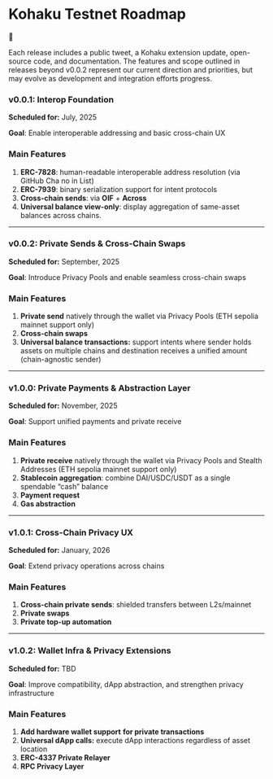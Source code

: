 # Kohaku Testnet Roadmap

<aside>
🚢

Each release includes a public tweet, a Kohaku extension update, open-source code, and documentation. The features and scope outlined in releases beyond v0.0.2 represent our current direction and priorities, but may evolve as development and integration efforts progress.

</aside>

### **v0.0.1: Interop Foundation**

**Scheduled for:** July, 2025

**Goal**: Enable interoperable addressing and basic cross-chain UX

### Main Features

1. **ERC-7828**: human-readable interoperable address resolution (via GitHub Cha no in List)
2. **ERC-7939**: binary serialization support for intent protocols
3. **Cross-chain sends**: via **OIF** + **Across**
4. **Universal balance view-only**: display aggregation of same-asset balances across chains.

---

### **v0.0.2: Private Sends & Cross-Chain Swaps**

**Scheduled for:** September, 2025

**Goal**: Introduce Privacy Pools and enable seamless cross-chain swaps

### Main Features

1. **Private send** natively through the wallet via Privacy Pools (ETH sepolia mainnet support only)
2. **Cross-chain swaps**
3. **Universal balance transactions:** support intents where sender holds assets on multiple chains and destination receives a unified amount (chain-agnostic sender)

---

### **v1.0.0: Private Payments & Abstraction Layer**

**Scheduled for:** November, 2025

**Goal**: Support unified payments and private receive

### Main Features

1. **Private receive** natively through the wallet via Privacy Pools and Stealth Addresses (ETH sepolia mainnet support only)
2. **Stablecoin aggregation**: combine DAI/USDC/USDT as a single spendable “cash” balance
3. **Payment request**
4. **Gas abstraction**

---

### **v1.0.1: Cross-Chain Privacy UX**

**Scheduled for:** January, 2026

**Goal**: Extend privacy operations across chains

### Main Features

1. **Cross-chain private sends**: shielded transfers between L2s/mainnet
2. **Private swaps**
3. **Private top-up automation**

---

### **v1.0.2: Wallet Infra & Privacy Extensions**

**Scheduled for:** TBD

**Goal**: Improve compatibility, dApp abstraction, and strengthen privacy infrastructure

### Main Features

1. **Add hardware wallet support** **for private transactions**
2. **Universal dApp calls:** execute dApp interactions regardless of asset location
3. **ERC-4337 Private Relayer**
4. **RPC Privacy Layer**